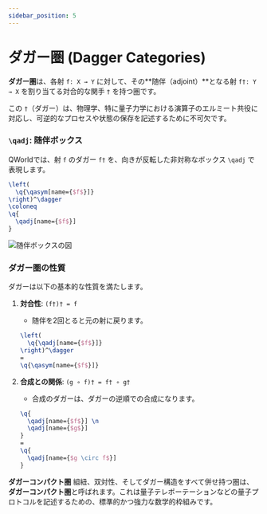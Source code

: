 ```yaml
---
sidebar_position: 5
---
```


# ダガー圏 (Dagger Categories)

**ダガー圏**は、各射 `f: X → Y` に対して、その**随伴（adjoint）**となる射 `f†: Y → X` を割り当てる対合的な関手 `†` を持つ圏です。

この `†`（ダガー）は、物理学、特に量子力学における演算子のエルミート共役に対応し、可逆的なプロセスや状態の保存を記述するために不可欠です。

### `\qadj`: 随伴ボックス

QWorldでは、射 `f` のダガー `f†` を、向きが反転した非対称なボックス `\qadj` で表現します。

```latex
\left(
  \q{\qasym[name={$f$}]}
\right)^\dagger
\coloneq
\q{
  \qadj[name={$f$}]
}
```

![随伴ボックスの図](https://placehold.co/300x150/F3F4F6/333333?text=Adjoint%20Box)

### ダガー圏の性質

ダガーは以下の基本的な性質を満たします。

1.  **対合性**: `(f†)† = f`
    - 随伴を2回とると元の射に戻ります。
    ```latex
    \left(
      \q{\qadj[name={$f$}]}
    \right)^\dagger
    =
    \q{\qasym[name={$f$}]}
    ```

2.  **合成との関係**: `(g ∘ f)† = f† ∘ g†`
    - 合成のダガーは、ダガーの逆順での合成になります。
    ```latex
    \q{
      \qadj[name={$f$}] \n
      \qadj[name={$g$}]
    }
    =
    \q{
      \qadj[name={$g \circ f$}]
    }
    ```

**ダガーコンパクト圏**
組紐、双対性、そしてダガー構造をすべて併せ持つ圏は、**ダガーコンパクト圏**と呼ばれます。これは量子テレポーテーションなどの量子プロトコルを記述するための、標準的かつ強力な数学的枠組みです。
